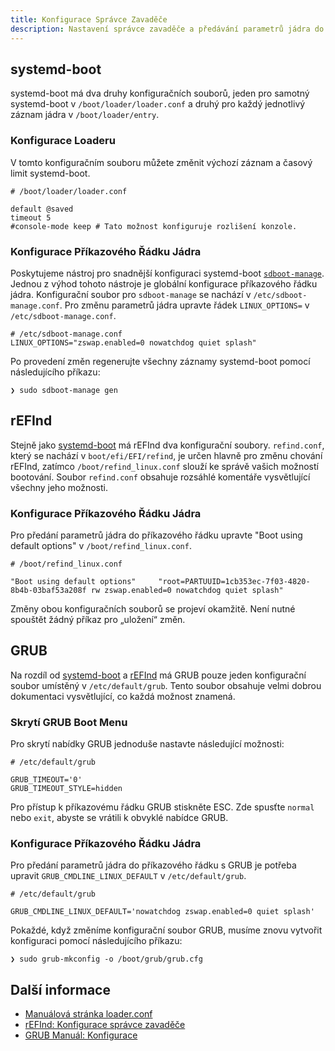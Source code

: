 ```yaml
---
title: Konfigurace Správce Zavaděče
description: Nastavení správce zavaděče a předávání parametrů jádra do příkazového řádku
---
```


## systemd-boot

systemd-boot má dva druhy konfiguračních souborů, jeden pro samotný systemd-boot v `/boot/loader/loader.conf` a druhý pro každý jednotlivý záznam jádra v `/boot/loader/entry`.

### Konfigurace Loaderu

V tomto konfiguračním souboru můžete změnit výchozí záznam a časový limit systemd-boot.

```shell
# /boot/loader/loader.conf

default @saved
timeout 5
#console-mode keep # Tato možnost konfiguruje rozlišení konzole.
```

### Konfigurace Příkazového Řádku Jádra

Poskytujeme nástroj pro snadnější konfiguraci systemd-boot [`sdboot-manage`](https://github.com/CachyOS/CachyOS-PKGBUILDS/tree/master/systemd-boot-manager).
Jednou z výhod tohoto nástroje je globální konfigurace příkazového řádku jádra. Konfigurační soubor pro `sdboot-manage` se nachází v `/etc/sdboot-manage.conf`.
Pro změnu parametrů jádra upravte řádek `LINUX_OPTIONS=` v `/etc/sdboot-manage.conf`.

```shell
# /etc/sdboot-manage.conf
LINUX_OPTIONS="zswap.enabled=0 nowatchdog quiet splash"
```

Po provedení změn regenerujte všechny záznamy systemd-boot pomocí následujícího příkazu:

```shell
❯ sudo sdboot-manage gen
```

## rEFInd

Stejně jako [systemd-boot](/configuration/boot_manager_configuration#systemd-boot) má rEFInd dva konfigurační soubory. `refind.conf`, který se nachází v
`boot/efi/EFI/refind`, je určen hlavně pro změnu chování rEFInd, zatímco `/boot/refind_linux.conf` slouží ke správě vašich možností bootování.
Soubor `refind.conf` obsahuje rozsáhlé komentáře vysvětlující všechny jeho možnosti.

### Konfigurace Příkazového Řádku Jádra

Pro předání parametrů jádra do příkazového řádku upravte "Boot using default options" v `/boot/refind_linux.conf`.

```shell
# /boot/refind_linux.conf

"Boot using default options"     "root=PARTUUID=1cb353ec-7f03-4820-8b4b-03baf53a208f rw zswap.enabled=0 nowatchdog quiet splash"
```

Změny obou konfiguračních souborů se projeví okamžitě. Není nutné spouštět žádný příkaz pro „uložení“ změn.

## GRUB

Na rozdíl od [systemd-boot](/configuration/boot_manager_configuration#systemd-boot) a [rEFInd](/configuration/boot_manager_configuration#refind) má GRUB pouze jeden konfigurační soubor umístěný v `/etc/default/grub`. Tento soubor obsahuje velmi dobrou dokumentaci vysvětlující, co každá možnost znamená.

### Skrytí GRUB Boot Menu

Pro skrytí nabídky GRUB jednoduše nastavte následující možnosti:

```shell
# /etc/default/grub

GRUB_TIMEOUT='0'
GRUB_TIMEOUT_STYLE=hidden
```

Pro přístup k příkazovému řádku GRUB stiskněte ESC. Zde spusťte `normal` nebo `exit`, abyste se vrátili k obvyklé nabídce GRUB.

### Konfigurace Příkazového Řádku Jádra

Pro předání parametrů jádra do příkazového řádku s GRUB je potřeba upravit `GRUB_CMDLINE_LINUX_DEFAULT` v `/etc/default/grub`.

```shell
# /etc/default/grub

GRUB_CMDLINE_LINUX_DEFAULT='nowatchdog zswap.enabled=0 quiet splash'
```

Pokaždé, když změníme konfigurační soubor GRUB, musíme znovu vytvořit konfiguraci pomocí následujícího příkazu:

```shell
❯ sudo grub-mkconfig -o /boot/grub/grub.cfg
```

## Další informace

- [Manuálová stránka loader.conf](https://man.archlinux.org/man/loader.conf.5)
- [rEFInd: Konfigurace správce zavaděče](https://www.rodsbooks.com/refind/configfile.html)
- [GRUB Manuál: Konfigurace](https://www.gnu.org/software/grub/manual/grub/grub.html#Configuration)
